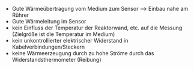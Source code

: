 - Gute Wärmeübertragung vom Medium zum Sensor --> Einbau nahe am Rührer
- Gute Wärmeleitung im Sensor
- kein Einfluss der Temperatur der Reaktorwand, etc. auf die Messung (Zielgröße ist die Temperatur im Medium)
- kein unkontrollierter elektrischer Widerstand in Kabelverbindungen/Steckern
- keine Wärmeerzeugung durch zu hohe Ströme durch das Widerstandsthermometer (Reibung)
